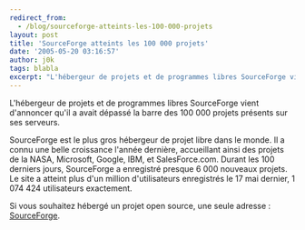```yaml
---
redirect_from:
  - /blog/sourceforge-atteints-les-100-000-projets
layout: post
title: 'SourceForge atteints les 100 000 projets'
date: '2005-05-20 03:16:57'
author: j0k
tags: blabla
excerpt: "L'hébergeur de projets et de programmes libres SourceForge vient d'annoncer qu'il a avait dépassé la barre des 100 000 projets présents sur ses serveurs.     \nSourceForge est le plus gros hébergeur de projet libre dans le monde. Il a connu une belle croissance l'année dernière, accueillant ainsi des projets de la NASA, Microsoft, Google, IBM, et SalesForce.com.      …"
---
```


L'hébergeur de projets et de programmes libres SourceForge vient d'annoncer qu'il a avait dépassé la barre des 100 000 projets présents sur ses serveurs.

SourceForge est le plus gros hébergeur de projet libre dans le monde. Il a connu une belle croissance l'année dernière, accueillant ainsi des projets de la NASA, Microsoft, Google, IBM, et SalesForce.com. Durant les 100 derniers jours, SourceForge a enregistré presque 6 000 nouveaux projets.   Le site a atteint plus d'un million d'utilisateurs enregistrés le 17 mai dernier, 1 074 424 utilisateurs exactement.

Si vous souhaitez hébergé un projet open source, une seule adresse : [SourceForge](http://sourceforge.net/).
